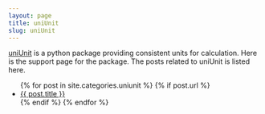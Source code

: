 ```yaml
---
layout: page
title: uniUnit
slug: uniUnit
---
```

[uniUnit](https://github.com/wanglongqi/uniUnit) is a python package providing consistent units for calculation. Here is the support page for the package. The posts related to uniUnit is listed here.

<ul>
{% for post in site.categories.uniunit %}
  	{% if post.url %}
    <li><a href="{{ post.url }}">{{ post.title }}</a></li>
    {% endif %}
{% endfor %}
</ul>
